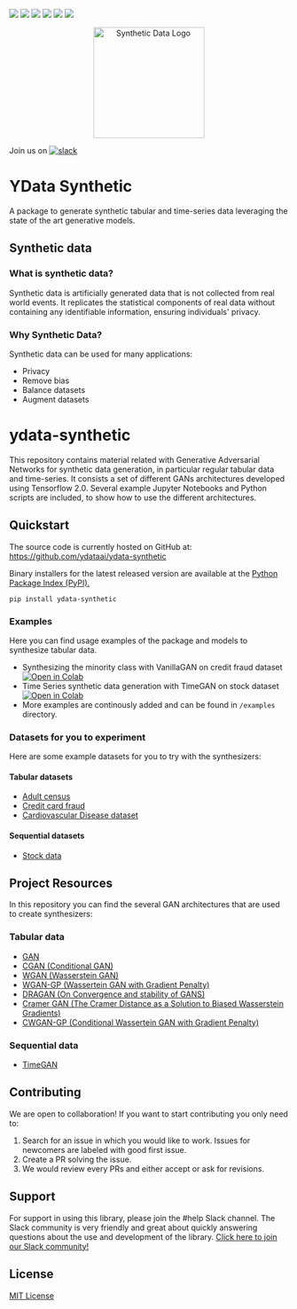 ![](https://img.shields.io/github/workflow/status/ydataai/ydata-synthetic/prerelease)
![](https://img.shields.io/pypi/status/ydata-synthetic)
[![](https://pepy.tech/badge/ydata-synthetic)](https://pypi.org/project/ydata-synthetic/)
![](https://img.shields.io/badge/python-3.6%20%7C%203.7%20%7C%203.8-blue)
[![](https://img.shields.io/pypi/v/ydata-synthetic)](https://pypi.org/project/ydata-synthetic/)
![](https://img.shields.io/github/license/ydataai/ydata-synthetic)

<p align="center"><img width="200" src="https://user-images.githubusercontent.com/3348134/177604157-11181f6c-57e5-44b1-8f6c-774edbba5512.png" alt="Synthetic Data Logo"></p>

Join us on [![slack](https://img.shields.io/badge/slack-brightgreen.svg?logo=slack)](http://slack.ydata.ai/)

# YData Synthetic
A package to generate synthetic tabular and time-series data leveraging the state of the art generative models.
## Synthetic data
### What is synthetic data?
Synthetic data is artificially generated data that is not collected from real world events. It replicates the statistical components of real data without containing any identifiable information, ensuring individuals' privacy.

### Why Synthetic Data?
Synthetic data can be used for many applications:
  - Privacy
  - Remove bias
  - Balance datasets
  - Augment datasets

# ydata-synthetic
This repository contains material related with Generative Adversarial Networks for synthetic data generation, in particular regular tabular data and time-series.
It consists a set of different GANs architectures developed using Tensorflow 2.0. Several example Jupyter Notebooks and Python scripts are included, to show how to use the different architectures.

## Quickstart

The source code is currently hosted on GitHub at: https://github.com/ydataai/ydata-synthetic

Binary installers for the latest released version are available at the [Python Package Index (PyPI).](https://pypi.org/project/ydata-synthetic/)
```
pip install ydata-synthetic
```

### Examples
Here you can find usage examples of the package and models to synthesize tabular data.
  - Synthesizing the minority class with VanillaGAN on credit fraud dataset  [![Open in Colab](https://colab.research.google.com/assets/colab-badge.svg)](https://colab.research.google.com/github/ydataai/ydata-synthetic/blob/master/examples/regular/gan_example.ipynb)
  - Time Series synthetic data generation with TimeGAN on stock dataset [![Open in Colab](https://colab.research.google.com/assets/colab-badge.svg)](https://colab.research.google.com/github/ydataai/ydata-synthetic/blob/master/examples/timeseries/TimeGAN_Synthetic_stock_data.ipynb)
  - More examples are continously added and can be found in `/examples` directory.

### Datasets for you to experiment
Here are some example datasets for you to try with the synthesizers:
#### Tabular datasets
- [Adult census](https://archive.ics.uci.edu/ml/datasets/adult)
- [Credit card fraud](https://www.kaggle.com/mlg-ulb/creditcardfraud)
- [Cardiovascular Disease dataset](https://www.kaggle.com/datasets/sulianova/cardiovascular-disease-dataset)

#### Sequential datasets
- [Stock data](https://github.com/ydataai/ydata-synthetic/tree/master/data)


## Project Resources

In this repository you can find the several GAN architectures that are used to create synthesizers:

### Tabular data
  - [GAN](https://arxiv.org/abs/1406.2661)
  - [CGAN (Conditional GAN)](https://arxiv.org/abs/1411.1784)
  - [WGAN (Wasserstein GAN)](https://arxiv.org/abs/1701.07875)
  - [WGAN-GP (Wassertein GAN with Gradient Penalty)](https://arxiv.org/abs/1704.00028)
  - [DRAGAN (On Convergence and stability of GANS)](https://arxiv.org/pdf/1705.07215.pdf)
  - [Cramer GAN (The Cramer Distance as a Solution to Biased Wasserstein Gradients)](https://arxiv.org/abs/1705.10743)
  - [CWGAN-GP (Conditional Wassertein GAN with Gradient Penalty)](https://cameronfabbri.github.io/papers/conditionalWGAN.pdf)

### Sequential data
  - [TimeGAN](https://papers.nips.cc/paper/2019/file/c9efe5f26cd17ba6216bbe2a7d26d490-Paper.pdf)

## Contributing
We are open to collaboration! If you want to start contributing you only need to:
  1. Search for an issue in which you would like to work. Issues for newcomers are labeled with good first issue.
  2. Create a PR solving the issue.
  3. We would review every PRs and either accept or ask for revisions.

## Support
For support in using this library, please join the #help Slack channel. The Slack community is very friendly and great about quickly answering questions about the use and development of the library. [Click here to join our Slack community!](http://slack.ydata.ai/)

## License
[MIT License](https://github.com/ydataai/ydata-synthetic/blob/master/LICENSE)
